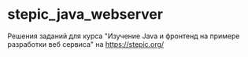# stepic_java_webserver 
Решения заданий для курса "Изучение Java и фронтенд на примере разработки веб сервиса" на https://stepic.org/